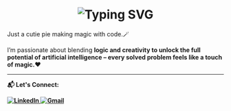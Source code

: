 <div align="center">
    <h1>
        <img src="https://readme-typing-svg.herokuapp.com?font=Jetbrains+mono&size=40&duration=3000&color=33FF33&center=true&vCenter=true&width=435&lines=Hi+there...+I'm+Anja+Harentsoa!👋✨" alt="Typing SVG"/>
    </h1>
</div>

<p>Just a cutie pie making magic with code.🪄</p>

<p>I’m passionate about blending <b>logic<b> and <b>creativity<b> to unlock the full potential of artificial intelligence – every solved problem feels like a touch of magic.❤️</p>

<hr>

<p>📬 Let's Connect:</p>

<div >
    <!-- Replace href with your links -->
    <a href="https://www.linkedin.com/in/anja-harentsoa-aa321b28a/">
        <img src="https://img.shields.io/badge/LinkedIn-0077B5?style=for-the-badge&logo=linkedin&logoColor=white" alt="LinkedIn"/>
    </a>
    <a href="mailto:anjaharentsoa921@gmail.com">
        <img src="https://img.shields.io/badge/Gmail-D14836?style=for-the-badge&logo=gmail&logoColor=white" alt="Gmail"/>
    </a>
</div>

